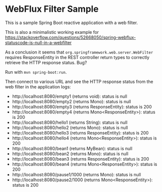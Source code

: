 # WebFlux Filter Sample

This is a sample Spring Boot reactive application with a web filter.

This is also a minimalistic working example for https://stackoverflow.com/questions/52668050/spring-webflux-statuscode-is-null-in-a-webfilter

As a conclusion it seems that `org.springframework.web.server.WebFilter`
requires ResponseEntity in the REST controller return types to correctly retrieve the HTTP response status.
Bug?

Run with `mvn spring-boot:run`.

Then connect to various URL and see the HTTP response status from the web filter in the application logs:
- http://localhost:8080/empty1 (returns void): status is null
- http://localhost:8080/empty2 (returns Mono<Void>): status is null
- http://localhost:8080/empty3 (returns ResponseEntity<Void>): status is 200
- http://localhost:8080/empty4 (returns Mono<ResponseEntity<Void>>): status is 200
- http://localhost:8080/hello1 (returns String): status is null
- http://localhost:8080/hello2 (returns Mono<String>): status is null
- http://localhost:8080/hello3 (returns ResponseEntity<String>): status is 200
- http://localhost:8080/hello4 (returns Mono<ResponseEntity<String>>): status is 200
- http://localhost:8080/bean1 (returns MyBean): status is null
- http://localhost:8080/bean2 (returns Mono<MyBean>): status is null
- http://localhost:8080/bean3 (returns ResponseEntity<MyBean>): status is 200
- http://localhost:8080/bean4 (returns Mono<ResponseEntity<MyBean>>): status is 200
- http://localhost:8080/pause1/1000 (returns Mono<String>): status is null
- http://localhost:8080/pause2/1000 (returns Mono<ResponseEntity<String>>): status is 200
